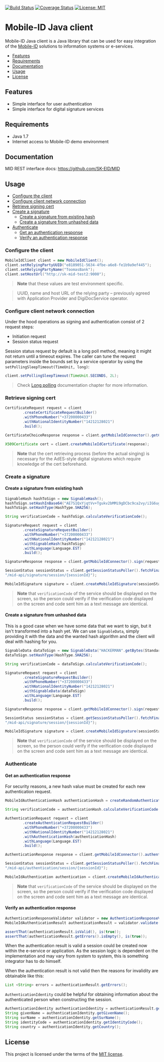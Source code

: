 
[![Build Status](https://travis-ci.org/spyroks/mobile-id-java-client.svg?branch=master)](https://travis-ci.org/spyroks/mobile-id-java-client)
[![Coverage Status](https://img.shields.io/codecov/c/github/spyroks/mobile-id-java-client.svg)](https://codecov.io/gh/spyroks/mobile-id-java-client)
[![License: MIT](https://img.shields.io/github/license/mashape/apistatus.svg)](https://opensource.org/licenses/MIT)

# Mobile-ID Java client
Mobile-ID Java client is a Java library that can be used for easy integration of the [Mobile-ID](https://www.id.ee/index.php?id=36809) solutions to information systems or e-services.

* [Features](#features)
* [Requirements](#requirements)
* [Documentation](#documentation)
* [Usage](#usage)
* [License](#license)

## Features
* Simple interface for user authentication
* Simple interface for digital signature services

## Requirements
* Java 1.7
* Internet access to Mobile-ID demo environment

## Documentation
MID REST interface docs: https://github.com/SK-EID/MID

## Usage
* [Configure the client](#configure-the-client)
* [Configure client network connection](#configure-client-network-connection)
* [Retrieve signing cert](#retrieve-signing-cert)
* [Create a signature](#create-a-signature)
  - [Create a signature from existing hash](#create-a-signature-from-existing-hash)
  - [Create a signature from unhashed data](#create-a-signature-from-unhashed-data)
* [Authenticate](#authenticate)
  - [Get an authentication response](#get-an-authentication-response)
  - [Verify an authentication response](#verify-an-authentication-response)

### Configure the client
```java
MobileIdClient client = new MobileIdClient();
client.setRelyingPartyUUID("e8189051-5634-4fbe-a6e8-fe1b9a9ef445");
client.setRelyingPartyName("ToomasBank");
client.setHostUrl("http://sk-mid-test2:9000");
```

> **Note** that these values are test environment specific.

> UUID, name and host URL of the relying party – previously agreed with Application Provider and DigiDocService operator.

### Configure client network connection
Under the hood operations as signing and authentication consist of 2 request steps:

* Initiation request
* Session status request

Session status request by default is a long poll method, meaning it might not return until a timeout expires. The caller can tune the request parameters inside the bounds set by a service operator by using the `setPollingSleepTimeout(TimeUnit, long)`:

```java
client.setPollingSleepTimeout(TimeUnit.SECONDS, 2L);
```

> Check [Long polling](https://github.com/SK-EID/MID#334-long-polling) documentation chapter for more information.

### Retrieve signing cert
```java
CertificateRequest request = client
        .createCertificateRequestBuilder()
        .withPhoneNumber("+37200000433")
        .withNationalIdentityNumber("14212128021")
        .build();

CertificateChoiceResponse response = client.getMobileIdConnector().getCertificate(request);

X509Certificate cert = client.createMobileIdCertificate(response);
```

> **Note** that the cert retrieving process (before the actual singing) is necessary for the AdES-style digital signatures which require knowledge of the cert beforehand.

### Create a signature

#### Create a signature from existing hash
```java
SignableHash hashToSign = new SignableHash();
hashToSign.setHashInBase64("AE7S1QxYjqtVv+Tgukv2bMMi9gDCbc9ca2vy/iIG6ug=");
hashToSign.setHashType(HashType.SHA256);

String verificationCode = hashToSign.calculateVerificationCode();

SignatureRequest request = client
        .createSignatureRequestBuilder()
        .withPhoneNumber("+37200000433")
        .withNationalIdentityNumber("14212128021")
        .withSignableHash(hashToSign)
        .withLanguage(Language.EST)
        .build();

SignatureResponse response = client.getMobileIdConnector().sign(request);

SessionStatus sessionStatus = client.getSessionStatusPoller().fetchFinalSessionStatus(response.getSessionId(),
"/mid-api/signature/session/{sessionId}");

MobileIdSignature signature = client.createMobileIdSignature(sessionStatus);
```

> **Note** that `verificationCode` of the service should be displayed on the screen, so the person could verify if the verification code displayed on the screen and code sent him as a text message are identical.

#### Create a signature from unhashed data
This is a good case when we have some data that we want to sign, but it isn't transformed into a hash yet. We can use `SignableData`, simply providing it with the data and the wanted hash algorithm and the client will deal with hashing for you.

```java
SignableData dataToSign = new SignableData("HACKERMAN".getBytes(StandardCharsets.UTF_8));
dataToSign.setHashType(HashType.SHA256);

String verificationCode = dataToSign.calculateVerificationCode();

SignatureRequest request = client
        .createSignatureRequestBuilder()
        .withPhoneNumber("+37200000433")
        .withNationalIdentityNumber("14212128021")
        .withSignableData(dataToSign)
        .withLanguage(Language.EST)
        .build();

SignatureResponse response = client.getMobileIdConnector().sign(request);

SessionStatus sessionStatus = client.getSessionStatusPoller().fetchFinalSessionStatus(response.getSessionId(),
"/mid-api/signature/session/{sessionId}");

MobileIdSignature signature = client.createMobileIdSignature(sessionStatus);
```

> **Note** that `verificationCode` of the service should be displayed on the screen, so the person could verify if the verification code displayed on the screen and code sent him as a text message are identical.

### Authenticate

#### Get an authentication response
For security reasons, a new hash value must be created for each new authentication request.

```java
MobileIdAuthenticationHash authenticationHash = createRandomAuthenticationHash();

String verificationCode = authenticationHash.calculateVerificationCode();

AuthenticationRequest request = client
        .createAuthenticationRequestBuilder()
        .withPhoneNumber("+37200000433")
        .withNationalIdentityNumber("14212128021")
        .withAuthenticationHash(authenticationHash)
        .withLanguage(Language.EST)
        .build();

AuthenticationResponse response = client.getMobileIdConnector().authenticate(request);

SessionStatus sessionStatus = client.getSessionStatusPoller().fetchFinalSessionStatus(response.getSessionId(),
"/mid-api/authentication/session/{sessionId}");

MobileIdAuthentication authentication = client.createMobileIdAuthentication(sessionStatus);
```

> **Note** that `verificationCode` of the service should be displayed on the screen, so the person could verify if the verification code displayed on the screen and code sent him as a text message are identical.

#### Verify an authentication response
```java
AuthenticationResponseValidator validator = new AuthenticationResponseValidator();
MobileIdAuthenticationResult authenticationResult = validator.validate(authentication);

assertThat(authenticationResult.isValid(), is(true));
assertThat(authenticationResult.getErrors().isEmpty(), is(true));
```

When the authentication result is valid a session could be created now within the e-service or application. As the session logic is dependent on the implementation and may vary from system to system, this is something integrator has to do himself.

When the authentication result is not valid then the reasons for invalidity are obtainable like this:

```java
List <String> errors = authenticationResult.getErrors();
```

`AuthenticationIdentity` could be helpful for obtaining information about the authenticated person when constructing the session.

```java
AuthenticationIdentity authenticationIdentity = authenticationResult.getAuthenticationIdentity();
String givenName = authenticationIdentity.getGivenName();
String surName = authenticationIdentity.getSurName();
String identityCode = authenticationIdentity.getIdentityCode();
String country = authenticationIdentity.getCountry();
```

## License
This project is licensed under the terms of the [MIT license](LICENSE).